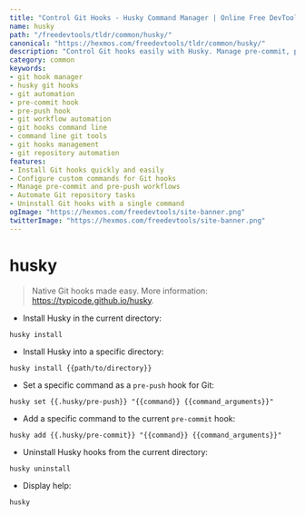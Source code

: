 ```yaml
---
title: "Control Git Hooks - Husky Command Manager | Online Free DevTools by Hexmos"
name: husky
path: "/freedevtools/tldr/common/husky/"
canonical: "https://hexmos.com/freedevtools/tldr/common/husky/"
description: "Control Git hooks easily with Husky. Manage pre-commit, pre-push and other Git lifecycle events. Automate repository workflows with this free online tool, no registration required."
category: common
keywords:
- git hook manager
- husky git hooks
- git automation
- pre-commit hook
- pre-push hook
- git workflow automation
- git hooks command line
- command line git tools
- git hooks management
- git repository automation
features:
- Install Git hooks quickly and easily
- Configure custom commands for Git hooks
- Manage pre-commit and pre-push workflows
- Automate Git repository tasks
- Uninstall Git hooks with a single command
ogImage: "https://hexmos.com/freedevtools/site-banner.png"
twitterImage: "https://hexmos.com/freedevtools/site-banner.png"
---
```


# husky

> Native Git hooks made easy.
> More information: <https://typicode.github.io/husky>.

- Install Husky in the current directory:

`husky install`

- Install Husky into a specific directory:

`husky install {{path/to/directory}}`

- Set a specific command as a `pre-push` hook for Git:

`husky set {{.husky/pre-push}} "{{command}} {{command_arguments}}"`

- Add a specific command to the current `pre-commit` hook:

`husky add {{.husky/pre-commit}} "{{command}} {{command_arguments}}"`

- Uninstall Husky hooks from the current directory:

`husky uninstall`

- Display help:

`husky`
